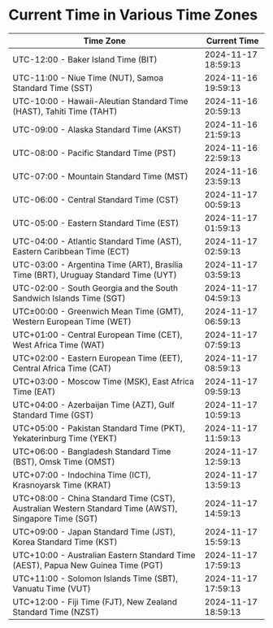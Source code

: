 # Current Time in Various Time Zones

| Time Zone | Current Time |
|-----------|--------------|
| UTC-12:00 - Baker Island Time (BIT) | 2024-11-17 18:59:13 |
| UTC-11:00 - Niue Time (NUT), Samoa Standard Time (SST) | 2024-11-16 19:59:13 |
| UTC-10:00 - Hawaii-Aleutian Standard Time (HAST), Tahiti Time (TAHT) | 2024-11-16 20:59:13 |
| UTC-09:00 - Alaska Standard Time (AKST) | 2024-11-16 21:59:13 |
| UTC-08:00 - Pacific Standard Time (PST) | 2024-11-16 22:59:13 |
| UTC-07:00 - Mountain Standard Time (MST) | 2024-11-16 23:59:13 |
| UTC-06:00 - Central Standard Time (CST) | 2024-11-17 00:59:13 |
| UTC-05:00 - Eastern Standard Time (EST) | 2024-11-17 01:59:13 |
| UTC-04:00 - Atlantic Standard Time (AST), Eastern Caribbean Time (ECT) | 2024-11-17 02:59:13 |
| UTC-03:00 - Argentina Time (ART), Brasília Time (BRT), Uruguay Standard Time (UYT) | 2024-11-17 03:59:13 |
| UTC-02:00 - South Georgia and the South Sandwich Islands Time (SGT) | 2024-11-17 04:59:13 |
| UTC±00:00 - Greenwich Mean Time (GMT), Western European Time (WET) | 2024-11-17 06:59:13 |
| UTC+01:00 - Central European Time (CET), West Africa Time (WAT) | 2024-11-17 07:59:13 |
| UTC+02:00 - Eastern European Time (EET), Central Africa Time (CAT) | 2024-11-17 08:59:13 |
| UTC+03:00 - Moscow Time (MSK), East Africa Time (EAT) | 2024-11-17 09:59:13 |
| UTC+04:00 - Azerbaijan Time (AZT), Gulf Standard Time (GST) | 2024-11-17 10:59:13 |
| UTC+05:00 - Pakistan Standard Time (PKT), Yekaterinburg Time (YEKT) | 2024-11-17 11:59:13 |
| UTC+06:00 - Bangladesh Standard Time (BST), Omsk Time (OMST) | 2024-11-17 12:59:13 |
| UTC+07:00 - Indochina Time (ICT), Krasnoyarsk Time (KRAT) | 2024-11-17 13:59:13 |
| UTC+08:00 - China Standard Time (CST), Australian Western Standard Time (AWST), Singapore Time (SGT) | 2024-11-17 14:59:13 |
| UTC+09:00 - Japan Standard Time (JST), Korea Standard Time (KST) | 2024-11-17 15:59:13 |
| UTC+10:00 - Australian Eastern Standard Time (AEST), Papua New Guinea Time (PGT) | 2024-11-17 17:59:13 |
| UTC+11:00 - Solomon Islands Time (SBT), Vanuatu Time (VUT) | 2024-11-17 17:59:13 |
| UTC+12:00 - Fiji Time (FJT), New Zealand Standard Time (NZST) | 2024-11-17 18:59:13 |
